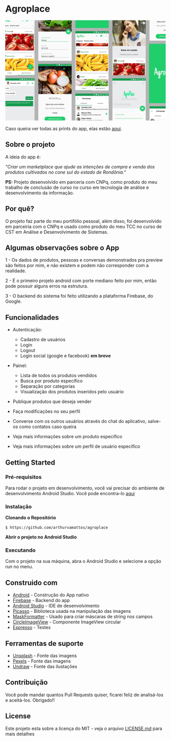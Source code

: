 # Agroplace

![Preview-Screens](https://github.com/arthurvamattos/agroplace/blob/master/images/preview.png)

Caso queira ver todas as prints do app, elas estão [aqui](https://github.com/arthurvamattos/agroplace/tree/master/images).

## Sobre o projeto

A ideia do app é:

_"Criar um marketplace que ajude as intenções de compra e venda dos produtos cultivados no cone sul do estado de Rondônia."_

**PS:** Projeto desenvolvido em parceria com CNPq, como produto do meu trabalho de conclusão de curso no curso em tecnologia de análise e desenvolvimento da informação.

## Por quê?

O projeto faz parte do meu portifólio pessoal, além disso, foi desenvolvido em parceiria com o CNPq e usado como produto do meu TCC no curso de CST em Análise e Desenvolvimento de Sistemas.

## Algumas observações sobre o App

1 - Os dados de produtos, pessoas e conversas demonstrados pra preview são feitos por mim, e não existem e podem não corresponder com a realidade.

2 - É o primeiro projeto android com porte mediano feito por mim, então pode possuir alguns erros na estrutura.

3 - O backend do sistema foi feito utilizando a plataforma Firebase, do Google.

## Funcionalidades

- Autenticação:
  - Cadastro de usuários
  - Login
  - Logout
  - Login social (google e facebook) **em breve**
  
- Painel:
  - Lista de todos os produtos vendidos
  - Busca por produto específico
  - Separação por categorias
  - Visualização dos produtos inseridos pelo usuário  

- Publique produtos que deseja vender

- Faça modificações no seu perfil

- Converse com os outros usuários através do chat do aplicativo, salve-os como contatos caso queira

- Veja mais informações sobre um produto específico

- Veja mais informações sobre um perfil de usuário específico

## Getting Started

### Pré-requisitos

Para rodar o projeto em desenvolvimento, você vai precisar do ambiente de desenvolvimento Android Studio. Você pode encontra-lo [aqui](https://developer.android.com/studio/?hl=pt-br)

### Instalação

**Clonando o Repositório**

```
$ https://github.com/arthurvamattos/agroplace
```
**Abrir o projeto no Android Studio**

### Executando

Com o projeto na sua máquina, abra o Android Studio e selecione a opção *run* no menu.

## Construido com

- [Android](https://developer.android.com/) - Construção do App nativo
- [Firebase](https://firebase.google.com/) - Backend do app
- [Android Studio](https://developer.android.com/studio) - IDE de desenvolvimento
- [Picasso](https://square.github.io/picasso/) - Biblioteca usada na manipulação das imagens
- [MaskFormatter](https://github.com/rtoshiro/MaskFormatter) - Usado para criar máscaras de string nos campos
- [CircleImageView](https://github.com/hdodenhof/CircleImageView) - Componente ImageView circular
- [Espresso](https://developer.android.com/training/testing/espresso) - Testes

## Ferramentas de suporte

- [Unsplash](https://unsplash.com) - Fonte das imagens
- [Pexels](https://pexels.com) - Fonte das imagens
- [Undraw](https://undraw.co) - Fonte das ilustações

## Contribuição

Você pode mandar quantos Pull Requests quiser, ficarei feliz de analisá-los e aceitá-los. 
Obrigado!!

## License

Este projeto esta sobre a licença do MIT - veja o arquivo [LICENSE.md](https://github.com/arthurvamattos/agroplace/blob/master/LICENSE) para mais detalhes

